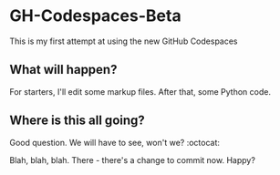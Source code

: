 # GH-Codespaces-Beta
This is my first attempt at using the new GitHub Codespaces

## What will happen?
For starters, I'll edit some markup files.  After that, some Python code.

## Where is this all going?
Good question. We will have to see, won't we? :octocat:

Blah, blah, blah. There - there's a change to commit now. Happy?
